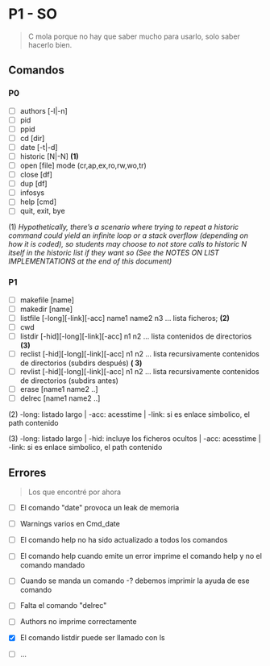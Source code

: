 # P1 - SO

> C mola porque no hay que saber mucho para usarlo, solo saber hacerlo bien.

## Comandos

### P0

- [ ] authors [-l|-n]
- [ ] pid
- [ ] ppid
- [ ] cd [dir]
- [ ] date [-t|-d]
- [ ] historic [N|-N] **(1)**
- [ ] open [file] mode (cr,ap,ex,ro,rw,wo,tr)
- [ ] close [df]
- [ ] dup [df]
- [ ] infosys
- [ ] help [cmd]
- [ ] quit, exit, bye

(1) _Hypothetically, there’s a scenario where trying to repeat a historic command could yield an infinite loop or a
stack overflow (depending on how it is coded), so students may choose to not store calls to historic N itself in the
historic list if they want so (See the NOTES ON LIST IMPLEMENTATIONS at the end of this document)_

### P1

- [ ] makefile [name]
- [ ] makedir [name]
- [ ] listfile [-long][-link][-acc] name1 name2 n3 ... lista ficheros; **(2)**
- [ ] cwd
- [ ] listdir [-hid][-long][-link][-acc] n1 n2 ... lista contenidos de directorios **(3)**
- [ ] reclist [-hid][-long][-link][-acc] n1 n2 ... lista recursivamente contenidos de directorios (subdirs después) **(
  3)**
- [ ] revlist [-hid][-long][-link][-acc] n1 n2 ... lista recursivamente contenidos de directorios (subdirs antes)
- [ ] erase [name1 name2 ..]
- [ ] delrec [name1 name2 ..]

(2) -long: listado largo | -acc: acesstime | -link: si es enlace simbolico, el path contenido

(3) -long: listado largo | -hid: incluye los ficheros ocultos | -acc: acesstime | -link: si es enlace simbolico, el path
contenido

## Errores

> Los que encontré por ahora

- [ ] El comando "date" provoca un leak de memoria
- [ ] Warnings varios en Cmd_date
- [ ] El comando help no ha sido actualizado a todos los comandos
- [ ] El comando help cuando emite un error imprime el comando help y no el comando mandado
- [ ] Cuando se manda un comando -? debemos imprimir la ayuda de ese comando
- [ ] Falta el comando "delrec"
- [ ] Authors no imprime correctamente
- [x] El comando listdir puede ser llamado con ls
- [ ] ...

